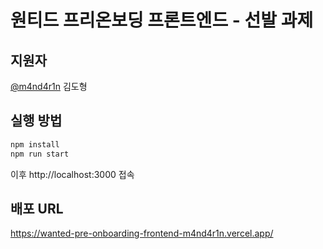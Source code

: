# 원티드 프리온보딩 프론트엔드 - 선발 과제

## 지원자

[@m4nd4r1n](https://github.com/m4nd4r1n/) 김도형

## 실행 방법

```bash
npm install
npm run start
```

이후 http://localhost:3000 접속

## 배포 URL

https://wanted-pre-onboarding-frontend-m4nd4r1n.vercel.app/
